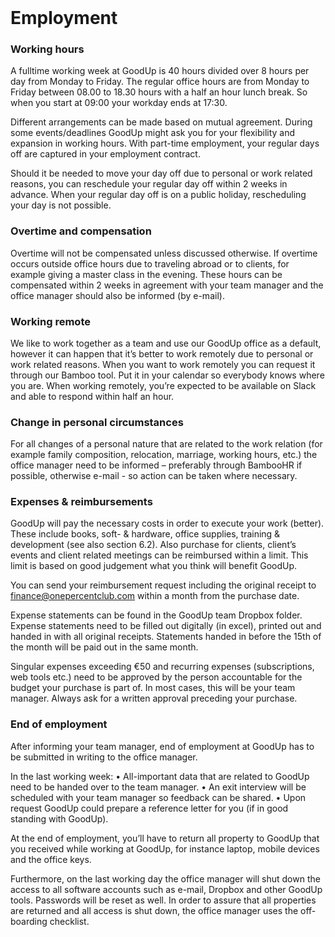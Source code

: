 <h1 style="margin-top: 2em;">Employment</h1>

### Working hours
A fulltime working week at GoodUp is 40 hours divided over 8 hours per day from Monday to Friday. The regular office hours are from Monday to Friday between 08.00 to 18.30 hours
with a half an hour lunch break. So when you start at 09:00 your workday ends at 17:30.

Different arrangements can be made based on mutual agreement. During some
events/deadlines GoodUp might ask you for your flexibility and expansion in working hours.
With part-time employment, your regular days off are captured in your employment contract.

Should it be needed to move your day off due to personal or work related reasons, you can
reschedule your regular day off within 2 weeks in advance. When your regular day off is on a public holiday, rescheduling your day is not possible.

### Overtime and compensation
Overtime will not be compensated unless discussed otherwise. If overtime occurs outside office hours due to traveling abroad or to clients, for example giving a master class in the
evening. These hours can be compensated within 2 weeks in agreement with your team manager and the office manager should also be informed (by e-mail).

### Working remote
We like to work together as a team and use our GoodUp office as a default, however it can
happen that it’s better to work remotely due to personal or work related reasons. When you want to work remotely you can request it through our Bamboo tool. Put it in your calendar so everybody knows where you are. When working remotely, you’re expected to be available on Slack and able to respond within half an hour.

### Change in personal circumstances
For all changes of a personal nature that are related to the work relation (for example family
composition, relocation, marriage, working hours, etc.) the office manager need to be
informed – preferably through BambooHR if possible, otherwise e-mail - so action can be
taken where necessary.


### Expenses & reimbursements 
GoodUp will pay the necessary costs in order to execute your work (better). These include
books, soft- & hardware, office supplies, training & development (see also section 6.2). Also
purchase for clients, client’s events and client related meetings can be reimbursed within a
limit. This limit is based on good judgement what you think will benefit GoodUp.

You can send your reimbursement request including the original receipt to
finance@onepercentclub.com within a month from the purchase date.

Expense statements can be found in the GoodUp team Dropbox folder. Expense statements
need to be filled out digitally (in excel), printed out and handed in with all original receipts.
Statements handed in before the 15th of the month will be paid out in the same month.

Singular expenses exceeding €50 and recurring expenses (subscriptions, web tools etc.)
need to be approved by the person accountable for the budget your purchase is part of. In
most cases, this will be your team manager. Always ask for a written approval preceding
your purchase.

### End of employment
After informing your team manager, end of employment at GoodUp has to be submitted in
writing to the office manager. 

In the last working week:
•	All-important data that are related to GoodUp need to be handed over to the team
manager.
•	An exit interview will be scheduled with your team manager so feedback can be
shared.
•	Upon request GoodUp could prepare a reference letter for you (if in good standing
with GoodUp).

At the end of employment, you’ll have to return all property to GoodUp that you received
while working at GoodUp, for instance laptop, mobile devices and the office keys.

Furthermore, on the last working day the office manager will shut down the access to all
software accounts such as e-mail, Dropbox and other GoodUp tools. Passwords will be reset
as well. In order to assure that all properties are returned and all access is shut down, the
office manager uses the off-boarding checklist.
